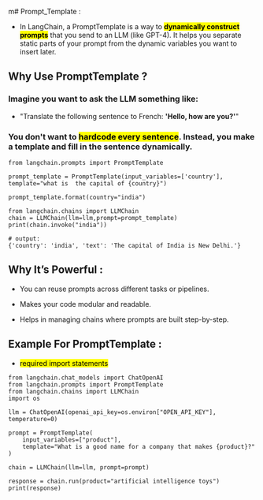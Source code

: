 m# Prompt_Template :
- In LangChain, a PromptTemplate is a way to <mark>**dynamically construct prompts**</mark> that you send to an LLM (like GPT-4). It helps you separate static parts of your prompt from the dynamic variables you want to insert later.

## Why Use PromptTemplate ?
### Imagine you want to ask the LLM something like:

- "Translate the following sentence to French: **'Hello, how are you?'**"

### You don't want to <mark>**hardcode every sentence**</mark>. Instead, you make a template and fill in the sentence dynamically.

```
from langchain.prompts import PromptTemplate

prompt_template = PromptTemplate(input_variables=['country'], template="what is  the capital of {country}") 

prompt_template.format(country="india")

from langchain.chains import LLMChain
chain = LLMChain(llm=llm,prompt=prompt_template)
print(chain.invoke("india"))

# output:
{'country': 'india', 'text': 'The capital of India is New Delhi.'}
```

##  Why It’s Powerful :
- You can reuse prompts across different tasks or pipelines.

- Makes your code modular and readable.

- Helps in managing chains where prompts are built step-by-step.

## Example For PromptTemplate :
- <mark>required import statements</mark>
```
from langchain.chat_models import ChatOpenAI
from langchain.prompts import PromptTemplate
from langchain.chains import LLMChain
import os

llm = ChatOpenAI(openai_api_key=os.environ["OPEN_API_KEY"], temperature=0)

prompt = PromptTemplate(
    input_variables=["product"],
    template="What is a good name for a company that makes {product}?"
)

chain = LLMChain(llm=llm, prompt=prompt)

response = chain.run(product="artificial intelligence toys")
print(response)

```